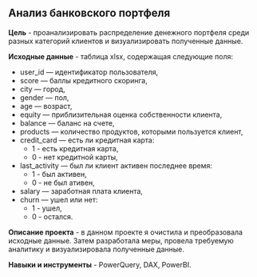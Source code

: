 ## Анализ банковского портфеля

**Цель** - проанализировать распределение денежного портфеля среди разных категорий клиентов и визуализировать полученные данные.

**Исходные данные** - таблица xlsx, содержащая следующие поля:

- user_id — идентификатор пользователя,
- score — баллы кредитного скоринга,
- city — город,
- gender — пол,
- age — возраст,
- equity — приблизительная оценка собственности клиента,
- balance — баланс на счете,
- products — количество продуктов, которыми пользуется клиент,
- credit_card — есть ли кредитная карта:
  - 1 - есть кредитная карта,
  - 0 - нет кредитной карты,
- last_activity — был ли клиент активен последнее время:
  -  1 - был активен, 
  - 0 - не был ативен,
- salary — заработная плата клиента,
- churn — ушел или нет:
  - 1 - ушел,
  - 0 - остался.

**Описание проекта** - в данном проекте я очистила и преобразовала исходные данные. Затем разработала меры, провела требуемую аналитику и визуализировала полученные данные.

**Навыки и инструменты** - PowerQuery, DAX, PowerBI.
